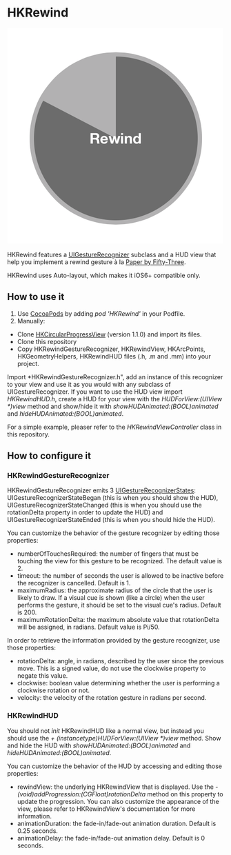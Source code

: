 HKRewind
========

![Screenshot](Screenshot.png "HKRewind")

HKRewind features a [UIGestureRecognizer](http://developer.apple.com/library/ios/#documentation/uikit/reference/UIGestureRecognizer_Class/Reference/Reference.html) subclass and a HUD view that help you implement a rewind gesture à la [Paper by Fifty-Three](http://www.fiftythree.com/paper).

HKRewind uses Auto-layout, which makes it iOS6+ compatible only.

How to use it
-------------

1. Use [CocoaPods](http://www.cocoapods.org) by adding *pod 'HKRewind'* in your Podfile.
2. Manually:
  * Clone [HKCircularProgressView](https://github.com/Harmek/HKCircularProgressView) (version 1.1.0) and import its files.
  * Clone this repository
  * Copy HKRewindGestureRecognizer, HKRewindView, HKArcPoints, HKGeometryHelpers, HKRewindHUD files (.h, .m and .mm) into your project.
  
Import *HKRewindGestureRecognizer.h", add an instance of this recognizer to your view and use it as you would with any subclass of UIGestureRecognizer. If you want to use the HUD view import *HKRewindHUD.h*, create a HUD for your view with the _HUDForView:(UIView *)view_ method and show/hide it with *showHUDAnimated:(BOOL)animated* and *hideHUDAnimated:(BOOL)animated*.

For a simple example, pleaser refer to the *HKRewindViewController* class in this repository.

How to configure it
-------------------

### HKRewindGestureRecognizer

HKRewindGestureRecognizer emits 3 [UIGestureRecognizerStates](http://developer.apple.com/library/ios/documentation/uikit/reference/UIGestureRecognizer_Class/Reference/Reference.html#//apple_ref/c/tdef/UIGestureRecognizerState): UIGestureRecognizerStateBegan (this is when you should show the HUD), UIGestureRecognizerStateChanged (this is when you should use the rotationDelta property in order to update the HUD) and UIGestureRecognizerStateEnded (this is when you should hide the HUD).

You can customize the behavior of the gesture recognizer by editing those properties:

* numberOfTouchesRequired: the number of fingers that must be touching the view for this gesture to be recognized. The default value is 2.
* timeout: the number of seconds the user is allowed to be inactive before the recognizer is cancelled. Default is 1.
* maximumRadius: the approximate radius of the circle that the user is likely to draw. If a visual cue is shown (like a circle) when the user performs the gesture, it should be set to the visual cue's radius. Default is 200.
* maximumRotationDelta: the maximum absolute value that rotationDelta will be assigned, in radians. Default value is Pi/50.

In order to retrieve the information provided by the gesture recognizer, use those properties:

* rotationDelta: angle, in radians, described by the user since the previous move. This is a signed value, do not use the clockwise property to negate this value.
* clockwise: boolean value determining whether the user is performing a clockwise rotation or not.
* velocity: the velocity of the rotation gesture in radians per second.

### HKRewindHUD

You should not *init* HKRewindHUD like a normal view, but instead you should use the _+ (instancetype)HUDForView:(UIView *)view_ method. Show and hide the HUD with *showHUDAnimated:(BOOL)animated* and *hideHUDAnimated:(BOOL)animated*.

You can customize the behavior of the HUD by accessing and editing those properties:

* rewindView: the underlying HKRewindView that is displayed. Use the _- (void)addProgression:(CGFloat)rotationDelta_ method on this property to update the progression. You can also customize the appearance of the view, please refer to HKRewindView's documentation for more information.
* animationDuration: the fade-in/fade-out animation duration. Default is 0.25 seconds.
* animationDelay: the fade-in/fade-out animation delay. Default is 0 seconds.
